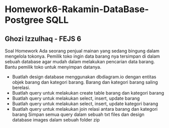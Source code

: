 # Homework6-Rakamin-DataBase-Postgree SQLL

## Ghozi Izzulhaq - FEJS 6

Soal Homework
Ada seorang penjual mainan yang sedang bingung dalam mengelola tokonya. Pemilik toko
ingin data barang nya tersimpan di dalam sebuah database agar mudah dalam melakukan
pencarian data barang. Bantu pemilik toko untuk menyimpan datanya.

- Buatlah design database menggunakan dbdiagram.io dengan entitas objek barang
  dan kategori barang. Barang dan kategori barang saling berelasi.
- Buatlah query untuk melakukan create table barang dan kategori barang
- Buatlah query untuk melakukan select, insert, update barang
- Buatlah query untuk melakukan select, insert, update kategori barang
- Buatlah query untuk melakukan join relasi antara barang dan kategori barang
  Simpan semua query dalam sebuah txt files dan design database images dalam sebuah
  folder zip
